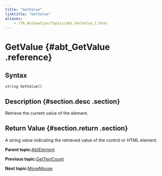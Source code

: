 ```yaml
--- 
title: "GetValue"
linktitle: "GetValue"
aliases: 
    - /TA_Automation/Topics/abt_GetValue_1.html
---
```

# GetValue {#abt_GetValue .reference}

## Syntax

`string GetValue()`

## Description {#section.desc .section}

Retrieve the current value of the element.

## Return Value {#section.return .section}

A string value indicating the retrieved value of the control or HTML element.

**Parent topic:**[AbtElement](../../TA_Automation/Topics/abt_AbtElement.html)

**Previous topic:**[GetTextCount](../../TA_Automation/Topics/abt_AbtGetTextCount_AbtElement.html)

**Next topic:**[MoveMouse](../../TA_Automation/Topics/abt_MoveMouse_1.html)

